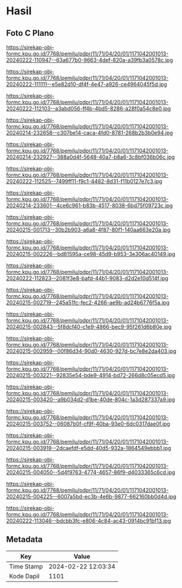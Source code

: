 # Hasil

## Foto C Plano

https://sirekap-obj-formc.kpu.go.id/7768/pemilu/pdpr/11/71/04/20/01/1171042001013-20240222-110947--63a677b0-9663-4def-820a-a39fb3a0578c.jpg

https://sirekap-obj-formc.kpu.go.id/7768/pemilu/pdpr/11/71/04/20/01/1171042001013-20240222-111111--e5e82d10-df4f-4e47-a926-ce4964045f5d.jpg

https://sirekap-obj-formc.kpu.go.id/7768/pemilu/pdpr/11/71/04/20/01/1171042001013-20240222-112103--a3abd056-ff4b-4bd5-8286-a28f0a54c8e0.jpg

https://sirekap-obj-formc.kpu.go.id/7768/pemilu/pdpr/11/71/04/20/01/1171042001013-20240214-232658--c307be14-caca-4fd0-8781-268b2b3b0e94.jpg

https://sirekap-obj-formc.kpu.go.id/7768/pemilu/pdpr/11/71/04/20/01/1171042001013-20240214-232927--388a0d4f-5648-40a7-b8a6-3c8bf036b06c.jpg

https://sirekap-obj-formc.kpu.go.id/7768/pemilu/pdpr/11/71/04/20/01/1171042001013-20240222-112525--7499ff11-f9c1-4482-8d31-f11b0127e7c3.jpg

https://sirekap-obj-formc.kpu.go.id/7768/pemilu/pdpr/11/71/04/20/01/1171042001013-20240214-233601--4ce6c961-b83b-4517-8038-6bd75f09723c.jpg

https://sirekap-obj-formc.kpu.go.id/7768/pemilu/pdpr/11/71/04/20/01/1171042001013-20240215-001713--30b2b903-a6a8-4f87-80f1-140aa663e20a.jpg

https://sirekap-obj-formc.kpu.go.id/7768/pemilu/pdpr/11/71/04/20/01/1171042001013-20240215-002226--bd81595a-ce98-45d9-b953-3e306ac40149.jpg

https://sirekap-obj-formc.kpu.go.id/7768/pemilu/pdpr/11/71/04/20/01/1171042001013-20240222-112823--2081f3e8-bafd-44b1-9083-d2d2e10d514f.jpg

https://sirekap-obj-formc.kpu.go.id/7768/pemilu/pdpr/11/71/04/20/01/1171042001013-20240215-002719--245a51fc-fec2-4266-ae9b-ad24b6776f5a.jpg

https://sirekap-obj-formc.kpu.go.id/7768/pemilu/pdpr/11/71/04/20/01/1171042001013-20240215-002843--5f8dcf40-c1e9-4866-bec9-95f261d6b80e.jpg

https://sirekap-obj-formc.kpu.go.id/7768/pemilu/pdpr/11/71/04/20/01/1171042001013-20240215-002959--00f86d34-90d0-4630-927d-bc7e8e2da403.jpg

https://sirekap-obj-formc.kpu.go.id/7768/pemilu/pdpr/11/71/04/20/01/1171042001013-20240215-003221--92835e54-bde9-4914-bd72-266d8c05ecd5.jpg

https://sirekap-obj-formc.kpu.go.id/7768/pemilu/pdpr/11/71/04/20/01/1171042001013-20240215-003420--a9b034d2-d1be-40de-804c-1a3d287337a9.jpg

https://sirekap-obj-formc.kpu.go.id/7768/pemilu/pdpr/11/71/04/20/01/1171042001013-20240215-003752--06087b0f-cf9f-40ba-93e0-6dc0317dae0f.jpg

https://sirekap-obj-formc.kpu.go.id/7768/pemilu/pdpr/11/71/04/20/01/1171042001013-20240215-003919--2dcaefdf-e5dd-40d5-932a-1864549ebbb1.jpg

https://sirekap-obj-formc.kpu.go.id/7768/pemilu/pdpr/11/71/04/20/01/1171042001013-20240215-004050--5d4f9763-4774-4657-86f9-d4033365c6cd.jpg

https://sirekap-obj-formc.kpu.go.id/7768/pemilu/pdpr/11/71/04/20/01/1171042001013-20240215-004225--6007a5bd-ec3b-4e6b-9877-662160bb0d4d.jpg

https://sirekap-obj-formc.kpu.go.id/7768/pemilu/pdpr/11/71/04/20/01/1171042001013-20240222-113046--bdcbb3fc-e806-4c84-ac43-0914bc91bf13.jpg


## Metadata

| Key        | Value               |
| ---------- | ------------------- |
| Time Stamp | 2024-02-22 12:03:34 |
| Kode Dapil | 1101                |



